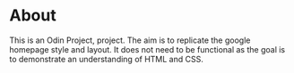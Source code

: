# About
This is an Odin Project, project. The aim is to replicate the google homepage style and layout. It does not need to be functional as the goal is to demonstrate an understanding of HTML and CSS.
